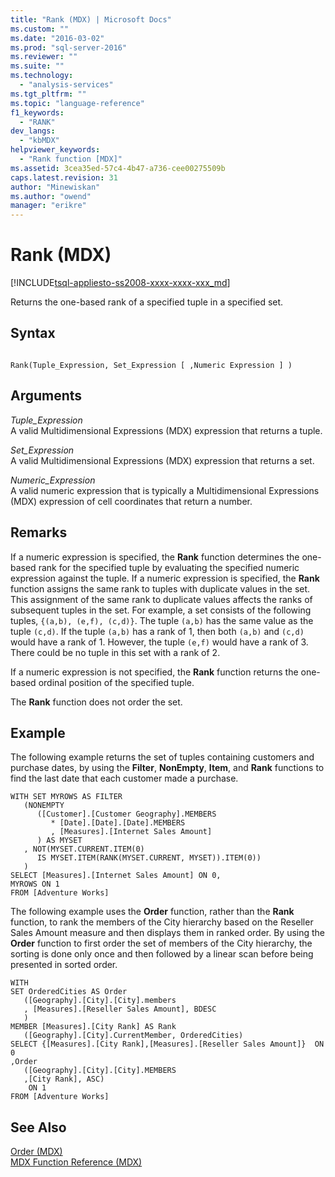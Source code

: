 ```yaml
---
title: "Rank (MDX) | Microsoft Docs"
ms.custom: ""
ms.date: "2016-03-02"
ms.prod: "sql-server-2016"
ms.reviewer: ""
ms.suite: ""
ms.technology: 
  - "analysis-services"
ms.tgt_pltfrm: ""
ms.topic: "language-reference"
f1_keywords: 
  - "RANK"
dev_langs: 
  - "kbMDX"
helpviewer_keywords: 
  - "Rank function [MDX]"
ms.assetid: 3cea35ed-57c4-4b47-a736-cee00275509b
caps.latest.revision: 31
author: "Minewiskan"
ms.author: "owend"
manager: "erikre"
---
```

# Rank (MDX)
[!INCLUDE[tsql-appliesto-ss2008-xxxx-xxxx-xxx_md](../includes/tsql-appliesto-ss2008-xxxx-xxxx-xxx-md.md)]

  Returns the one-based rank of a specified tuple in a specified set.  
  
## Syntax  
  
```  
  
Rank(Tuple_Expression, Set_Expression [ ,Numeric Expression ] )  
```  
  
## Arguments  
 *Tuple_Expression*  
 A valid Multidimensional Expressions (MDX) expression that returns a tuple.  
  
 *Set_Expression*  
 A valid Multidimensional Expressions (MDX) expression that returns a set.  
  
 *Numeric_Expression*  
 A valid numeric expression that is typically a Multidimensional Expressions (MDX) expression of cell coordinates that return a number.  
  
## Remarks  
 If a numeric expression is specified, the **Rank** function determines the one-based rank for the specified tuple by evaluating the specified numeric expression against the tuple. If a numeric expression is specified, the **Rank** function assigns the same rank to tuples with duplicate values in the set. This assignment of the same rank to duplicate values affects the ranks of subsequent tuples in the set. For example, a set consists of the following tuples, `{(a,b), (e,f), (c,d)}`. The tuple `(a,b)` has the same value as the tuple `(c,d)`. If the tuple `(a,b)` has a rank of 1, then both `(a,b)` and `(c,d)` would have a rank of 1. However, the tuple `(e,f)` would have a rank of 3. There could be no tuple in this set with a rank of 2.  
  
 If a numeric expression is not specified, the **Rank** function returns the one-based ordinal position of the specified tuple.  
  
 The **Rank** function does not order the set.  
  
## Example  
 The following example returns the set of tuples containing customers and purchase dates, by using the **Filter**, **NonEmpty**, **Item**, and **Rank** functions to find the last date that each customer made a purchase.  
  
```  
WITH SET MYROWS AS FILTER  
   (NONEMPTY  
      ([Customer].[Customer Geography].MEMBERS  
         * [Date].[Date].[Date].MEMBERS  
         , [Measures].[Internet Sales Amount]  
      ) AS MYSET  
   , NOT(MYSET.CURRENT.ITEM(0)  
      IS MYSET.ITEM(RANK(MYSET.CURRENT, MYSET)).ITEM(0))  
   )  
SELECT [Measures].[Internet Sales Amount] ON 0,  
MYROWS ON 1  
FROM [Adventure Works]  
```  
  
 The following example uses the **Order** function, rather than the **Rank** function, to rank the members of the City hierarchy based on the Reseller Sales Amount measure and then displays them in ranked order. By using the **Order** function to first order the set of members of the City hierarchy, the sorting is done only once and then followed by a linear scan before being presented in sorted order.  
  
```  
WITH   
SET OrderedCities AS Order  
   ([Geography].[City].[City].members  
   , [Measures].[Reseller Sales Amount], BDESC  
   )  
MEMBER [Measures].[City Rank] AS Rank  
   ([Geography].[City].CurrentMember, OrderedCities)  
SELECT {[Measures].[City Rank],[Measures].[Reseller Sales Amount]}  ON 0   
,Order  
   ([Geography].[City].[City].MEMBERS  
   ,[City Rank], ASC)  
    ON 1  
FROM [Adventure Works]  
```  
  
## See Also  
 [Order &#40;MDX&#41;](../mdx/order-mdx.md)   
 [MDX Function Reference &#40;MDX&#41;](../mdx/mdx-function-reference-mdx.md)  
  
  